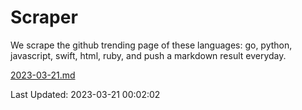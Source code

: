 # Scraper

We scrape the github trending page of these languages: go, python, javascript, swift, html, ruby, and push a markdown result everyday.

[2023-03-21.md](https://github.com/henson/Scraper/blob/master/2023-03-21.md)

Last Updated: 2023-03-21 00:02:02